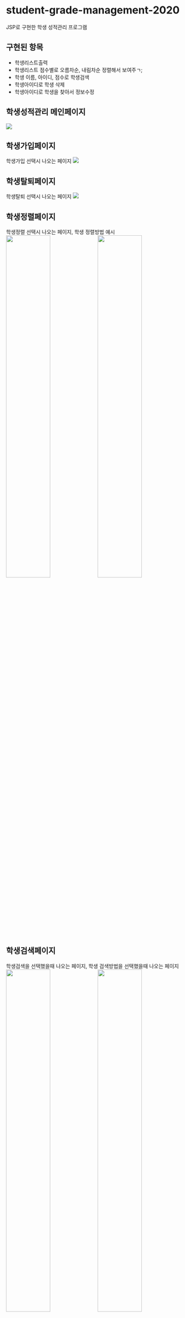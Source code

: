 # student-grade-management-2020
JSP로 구현한 학생 성적관리 프로그램

<h2>구현된 항목</h2>
<ul>
  <li>학생리스트출력</li>
  <li>학생리스트 점수별로 오름차순, 내림차순 정렬해서 보여주ㄱ;</li>
  <li>학생 이름, 아이디, 점수로 학생검색</li>
  <li>학생아이디로 학생 삭제</li>
  <li>학생아이디로 학생을 찾아서 정보수정</li>
</ul>

<h2>학생성적관리 메인페이지</h2>
<img src="https://user-images.githubusercontent.com/51257552/103621219-35aafc00-4f78-11eb-8a85-3c5fa6e8c2c2.png"></img>

<h2>학생가입페이지</h2>
학생가입 선택시 나오는 페이지
<img src="https://user-images.githubusercontent.com/51257552/103621218-35126580-4f78-11eb-87c3-ef40f57f114b.png"></img>

<h2>학생탈퇴페이지</h2>
학생탈퇴 선택시 나오는 페이지
<img src="https://user-images.githubusercontent.com/51257552/103621222-36439280-4f78-11eb-8593-b7d36eb76048.png"></img>

<h2>학생정렬페이지</h2>
학생정렬 선택시 나오는 페이지, 학생 정렬방법 예시
<img src="https://user-images.githubusercontent.com/51257552/103621224-36439280-4f78-11eb-99e6-bcb31b6f87ce.png" width="49%"></img>
<img src="https://user-images.githubusercontent.com/51257552/103621225-36dc2900-4f78-11eb-8458-c69eaa2f1a17.png" width="49%"></img>

<h2>학생검색페이지</h2>
학생검색을 선택했을때 나오는 페이지, 학생 검색방법을 선택했을때 나오는 페이지
<img src="https://user-images.githubusercontent.com/51257552/103621213-33e13880-4f78-11eb-9454-c2d661573c87.png" width="49%"></img>
<img src="https://user-images.githubusercontent.com/51257552/103621217-35126580-4f78-11eb-8841-d4a96e618459.png" width="49%"></img>
